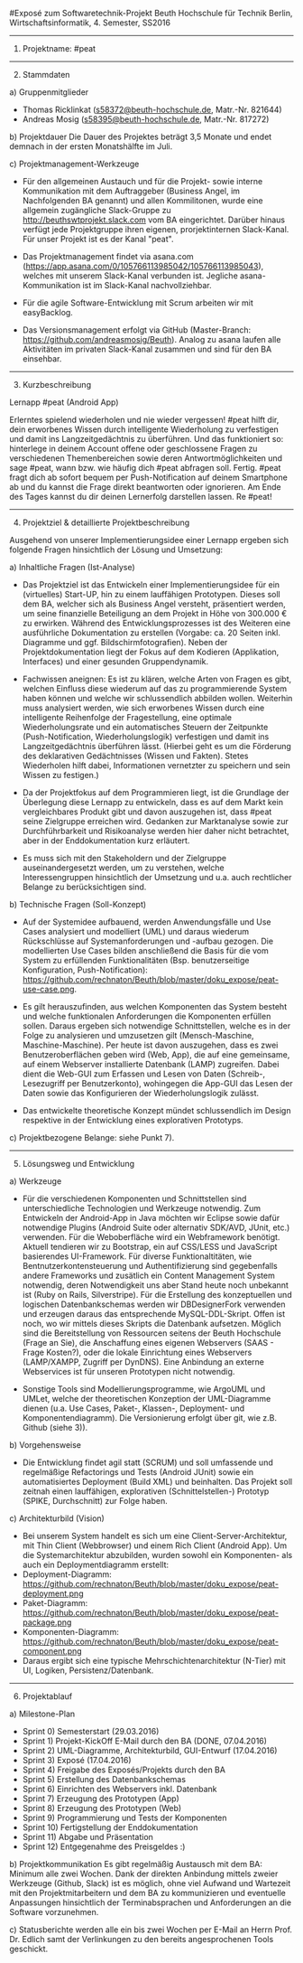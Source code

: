 #Exposé zum Softwaretechnik-Projekt
Beuth Hochschule für Technik Berlin, Wirtschaftsinformatik, 4. Semester, SS2016

--------------------------------------------------

1) Projektname: #peat

--------------------------------------------------

2) Stammdaten

a) Gruppenmitglieder
- Thomas Ricklinkat (s58372@beuth-hochschule.de, Matr.-Nr. 821644)
- Andreas Mosig (s58395@beuth-hochschule.de, Matr.-Nr. 817272)
	
b) Projektdauer
Die Dauer des Projektes beträgt 3,5 Monate und endet demnach in der ersten Monatshälfte im Juli.

c) Projektmanagement-Werkzeuge
- Für den allgemeinen Austauch und für die Projekt- sowie interne Kommunikation mit dem Auftraggeber (Business Angel, im Nachfolgenden BA genannt) und allen Kommilitonen, wurde eine allgemein zugängliche Slack-Gruppe zu http://beuthswtprojekt.slack.com vom BA eingerichtet. Darüber hinaus verfügt jede Projektgruppe ihren eigenen, prorjektinternen Slack-Kanal. Für unser Projekt ist es der Kanal "peat".

- Das Projektmanagement findet via asana.com (https://app.asana.com/0/105766113985042/105766113985043), welches mit unserem Slack-Kanal verbunden ist. Jegliche asana-Kommunikation ist im Slack-Kanal nachvollziehbar.

- Für die agile Software-Entwicklung mit Scrum arbeiten wir mit easyBacklog.

- Das Versionsmanagement erfolgt via GitHub (Master-Branch: https://github.com/andreasmosig/Beuth). Analog zu asana laufen alle Aktivitäten im privaten Slack-Kanal zusammen und sind für den BA einsehbar.
	
--------------------------------------------------

3) Kurzbeschreibung

Lernapp #peat (Android App)

Erlerntes spielend wiederholen und nie wieder vergessen! #peat hilft dir, dein erworbenes Wissen durch intelligente Wiederholung zu verfestigen und damit ins Langzeitgedächtnis zu überführen. Und das funktioniert so: hinterlege in deinem Account offene oder geschlossene Fragen zu verschiedenen Themenbereichen sowie deren Antwortmöglichkeiten und sage #peat, wann bzw. wie häufig dich #peat abfragen soll. Fertig. #peat fragt dich ab sofort bequem per Push-Notification auf deinem Smartphone ab und du kannst die Frage direkt beantworten oder ignorieren. Am Ende des Tages kannst du dir deinen Lernerfolg darstellen lassen. Re #peat!

--------------------------------------------------

4) Projektziel & detaillierte Projektbeschreibung

Ausgehend von unserer Implementierungsidee einer Lernapp ergeben sich folgende Fragen hinsichtlich der Lösung und Umsetzung:

a) Inhaltliche Fragen (Ist-Analyse)
- Das Projektziel ist das Entwickeln einer Implementierungsidee für ein (virtuelles) Start-UP, hin zu einem lauffähigen Prototypen. Dieses soll dem BA, welcher sich als Business Angel versteht, präsentiert werden, um seine finanzielle Beteiligung an dem Projekt in Höhe von 300.000 € zu erwirken. Während des Entwicklungsprozesses ist des Weiteren eine ausführliche Dokumentation zu erstellen (Vorgabe: ca. 20 Seiten inkl. Diagramme und ggf. Bildschirmfotografien). Neben der Projektdokumentation liegt der Fokus auf dem Kodieren (Applikation, Interfaces) und einer gesunden Gruppendynamik.

- Fachwissen aneignen: Es ist zu klären, welche Arten von Fragen es gibt, welchen Einfluss diese wiederum auf das zu programmierende System haben können und welche wir schlussendlich abbilden wollen. Weiterhin muss analysiert werden, wie sich erworbenes Wissen durch eine intelligente Reihenfolge der Fragestellung, eine optimale Wiederholungsrate und ein automatisches Steuern der Zeitpunkte (Push-Notification, Wiederholungslogik) verfestigen und damit ins Langzeitgedächtnis überführen lässt. (Hierbei geht es um die Förderung des deklarativen Gedächtnisses (Wissen und Fakten). Stetes Wiederholen hilft dabei, Informationen vernetzter zu speichern und sein Wissen zu festigen.)

- Da der Projektfokus auf dem Programmieren liegt, ist die Grundlage der Überlegung diese Lernapp zu entwickeln, dass es auf dem Markt kein vergleichbares Produkt gibt und davon auszugehen ist, dass #peat seine Zielgruppe erreichen wird. Gedanken zur Marktanalyse sowie zur Durchführbarkeit und Risikoanalyse werden hier daher nicht betrachtet, aber in der Enddokumentation kurz erläutert. 

- Es muss sich mit den Stakeholdern und der Zielgruppe auseinandergesetzt werden, um zu verstehen, welche Interessengruppen hinsichtlich der Umsetzung und u.a. auch rechtlicher Belange zu berücksichtigen sind.

b) Technische Fragen (Soll-Konzept)
- Auf der Systemidee aufbauend, werden Anwendungsfälle und Use Cases analysiert und modelliert (UML) und daraus wiederum Rückschlüsse auf Systemanforderungen und -aufbau gezogen. Die modellierten Use Cases bilden anschließend die Basis für die vom System zu erfüllenden Funktionalitäten (Bsp. benutzerseitige Konfiguration, Push-Notification): https://github.com/rechnaton/Beuth/blob/master/doku_expose/peat-use-case.png.

- Es gilt herauszufinden, aus welchen Komponenten das System besteht und welche funktionalen Anforderungen die Komponenten erfüllen sollen. Daraus ergeben sich notwendige Schnittstellen, welche es in der Folge zu analysieren und umzusetzen gilt (Mensch-Maschine, Maschine-Maschine). Per heute ist davon auszugehen, dass es zwei Benutzeroberflächen geben wird (Web, App), die auf eine gemeinsame, auf einem Webserver installierte Datenbank (LAMP) zugreifen. Dabei dient die Web-GUI zum Erfassen und Lesen von Daten (Schreib-, Lesezugriff per Benutzerkonto), wohingegen die App-GUI das Lesen der Daten sowie das Konfigurieren der Wiederholungslogik zulässt.

- Das entwickelte theoretische Konzept mündet schlussendlich im Design respektive in der Entwicklung eines explorativen Prototyps.

c) Projektbezogene Belange: siehe Punkt 7).

--------------------------------------------------

5) Lösungsweg und Entwicklung

a) Werkzeuge
- Für die verschiedenen Komponenten und Schnittstellen sind unterschiedliche Technologien und Werkzeuge notwendig. Zum Entwickeln der Android-App in Java möchten wir Eclipse sowie dafür notwendige Plugins (Android Suite oder alternativ SDK/AVD, JUnit, etc.) verwenden. Für die Weboberfläche wird ein Webframework benötigt. Aktuell tendieren wir zu Bootstrap, ein auf CSS/LESS und JavaScript basierendes UI-Framework. Für diverse Funktionaltitäten, wie Bentnutzerkontensteuerung und Authentifizierung sind gegebenfalls andere Frameworks und zusätlich ein Content Management System notwendig, deren Notwendigkeit uns aber Stand heute noch unbekannt ist (Ruby on Rails, Silverstripe). Für die Erstellung des konzeptuellen und logischen Datenbankschemas werden wir DBDesignerFork verwenden und erzeugen daraus das entsprechende MySQL-DDL-Skript. Offen ist noch, wo wir mittels dieses Skripts die Datenbank aufsetzen. Möglich sind die Bereitstellung von Ressourcen seitens der Beuth Hochschule (Frage an Sie), die Anschaffung eines eigenen Webservers (SAAS - Frage Kosten?), oder die lokale Einrichtung eines Webservers (LAMP/XAMPP, Zugriff per DynDNS). Eine Anbindung an externe Webservices ist für unseren Prototypen nicht notwendig.

- Sonstige Tools sind Modellierungsprogramme, wie ArgoUML und UMLet, welche der theoretischen Konzeption der UML-Diagramme dienen (u.a. Use Cases, Paket-, Klassen-, Deployment- und Komponentendiagramm). Die Versionierung erfolgt über git, wie z.B. Github (siehe 3)).

b) Vorgehensweise
- Die Entwicklung findet agil statt (SCRUM) und soll umfassende und regelmäßige Refactorings und Tests (Android JUnit) sowie ein automatisiertes Deployment (Build XML) und beinhalten. Das Projekt soll zeitnah einen lauffähigen, explorativen (Schnittelstellen-) Prototyp (SPIKE, Durchschnitt) zur Folge haben.

c) Architekturbild (Vision)
- Bei unserem System handelt es sich um eine Client-Server-Architektur, mit Thin Client (Webbrowser) und einem Rich Client (Android App). Um die Systemarchitektur abzubilden, wurden sowohl ein Komponenten- als auch ein Deploymentdiagramm erstellt:
- Deployment-Diagramm: https://github.com/rechnaton/Beuth/blob/master/doku_expose/peat-deployment.png
- Paket-Diagramm: https://github.com/rechnaton/Beuth/blob/master/doku_expose/peat-package.png
- Komponenten-Diagramm: https://github.com/rechnaton/Beuth/blob/master/doku_expose/peat-component.png
- Daraus ergibt sich eine typische Mehrschichtenarchitektur (N-Tier) mit UI, Logiken, Persistenz/Datenbank.
	  	
--------------------------------------------------

6) Projektablauf

a) Milestone-Plan
- Sprint 0) Semesterstart (29.03.2016)
- Sprint 1) Projekt-KickOff E-Mail durch den BA (DONE, 07.04.2016)
- Sprint 2) UML-Diagramme, Architekturbild, GUI-Entwurf (17.04.2016)
- Sprint 3) Exposé (17.04.2016)
- Sprint 4) Freigabe des Exposés/Projekts durch den BA
- Sprint 5) Erstellung des Datenbankschemas
- Sprint 6) Einrichten des Webservers inkl. Datenbank
- Sprint 7) Erzeugung des Prototypen (App)
- Sprint 8) Erzeugung des Prototypen (Web)
- Sprint 9) Programmierung und Tests der Komponenten
- Sprint 10) Fertigstellung der Enddokumentation
- Sprint 11) Abgabe und Präsentation
- Sprint 12) Entgegenahme des Preisgeldes :)

b) Projektkommunikation
Es gibt regelmäßig Austausch mit dem BA: Minimum alle zwei Wochen. Dank der direkten Anbindung mittels zweier	Werkzeuge (Github, Slack) ist es möglich, ohne viel Aufwand und Wartezeit mit den Projektmitarbeitern und dem BA zu kommunizieren und eventuelle Anpassungen hinsichtlich der Terminabsprachen und Anforderungen an die Software vorzunehmen.

c) Statusberichte werden alle ein bis zwei Wochen per E-Mail an Herrn Prof. Dr. Edlich samt der Verlinkungen zu den bereits angesprochenen Tools geschickt.
